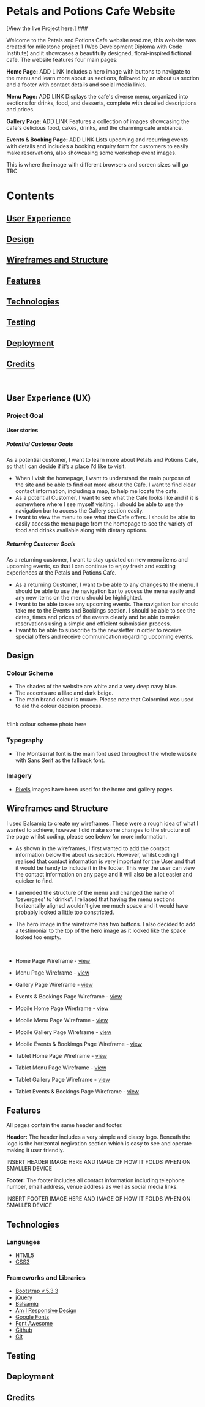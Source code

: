 # Petals and Potions Cafe Website # 

[View the live Project here.] ###

Welcome to the Petals and Potions Cafe website read.me, this website was created for milestone project 1 (Web Development Diploma with Code Institute) and it showcases a beautifully designed, floral-inspired fictional cafe. The website features four main pages:

<strong>Home Page:</strong> ADD LINK
Includes a hero image with buttons to navigate to the menu and learn more about us sections, followed by an about us section and a footer with contact details and social media links.

<strong>Menu Page:</strong> ADD LINK
Displays the cafe's diverse menu, organized into sections for drinks, food, and desserts, complete with detailed descriptions and prices.

<strong>Gallery Page:</strong> ADD LINK
Features a collection of images showcasing the cafe's delicious food, cakes, drinks, and the charming cafe ambiance.

<strong>Events & Booking Page: </strong> ADD LINK
Lists upcoming and recurring events with details and includes a booking enquiry form for customers to easily make reservations, also showcasing some workshop event images.

This is where the image with different browsers and screen sizes will go TBC

# Contents 

## [User Experience](#user-experience)

## [Design](#design)

## [Wireframes and Structure](#wireframes)

## [Features](#features)

## [Technologies](#technologies)

## [Testing](#testing)

## [Deployment](#deployment)

## [Credits](#credits)

<br>

## User Experience (UX)

   ### Project Goal
   
   #### User stories
   
   ##### Potential Customer Goals
   As a potential customer, I want to learn more about Petals and Potions Cafe, so that I can decide if it’s a place I’d like to visit.

   - When I visit the homepage, I want to understand the main purpose of the site and be able to find out more about the Cafe. I want to find clear contact information, including a map, to help me locate the cafe.
   - As a potential Customer, I want to see what the Cafe looks like and if it is somewhere where I see myself visiting. I should be able to use the navigation bar to access the Gallery section easily. 
   - I want to view the menu to see what the Cafe offers. I should be able to easily access the menu page from the homepage to see the variety of food and drinks available along with dietary options.

   ##### Returning Customer Goals
   As a returning customer, I want to stay updated on new menu items and upcoming events, so that I can continue to enjoy fresh and exciting experiences at the Petals and Potions Cafe.

   - As a returning Customer, I want to be able to any changes to the menu. I should be able to use the navigation bar to access the menu easily and any new items on the menu should be highlighted. 
   - I want to be able to see any upcoming events. The navigation bar should take me to the Events and Bookings section. I should be able to see the dates, times and prices of the events clearly and be able to make reservations using a simple and efficient submission process.
   - I want to be able to subscribe to the newsletter in order to receive special offers and receive communication regarding upcoming events. 

## Design
   ### Colour Scheme
   - The shades of the website are white and a very deep navy blue. 
   - The accents are a lilac and dark beige.
   - The main brand colour is muave. 
   Please note that Colormind was used to aid the colour decision process. 

   <br>
   #link colour scheme photo here
   <br>

   ### Typography
   -  The Montserrat font is the main font used throughout the whole website with Sans Serif as the fallback font.

   ### Imagery
   -  [Pixels](https://www.pexels.com/) images have been used for the home and gallery pages. 

## Wireframes and Structure

I used Balsamiq to create my wireframes. These were a rough idea of what I wanted to achieve, however I did make some changes to the structure of the page whilst coding, please see below for more imformation.

- As shown in the wireframes, I first wanted to add the contact information below the about us section. However, whilst coding I realised that contact information is very important for the User and that  it would be handy to include it in the footer. This way the user can view the contact information on any page and it will also be a lot easier and quicker to find. 

- I amended the structure of the menu and changed the name of 'bevergaes' to 'drinks'. I reliased that having the menu sections horizontally aligned wouldn't give me much space and it would have probably looked a little too constricted. 

- The hero image in the wireframe has two buttons. I also decided to add a testimonial to the top of the hero image as it looked like the space looked too empty. 

<br>

- Home Page Wireframe - [view](#)

- Menu Page Wireframe - [view](#)

- Gallery Page Wireframe - [view](#)

- Events & Bookings Page Wireframe - [view](#)

- Mobile Home Page Wireframe - [view](#)

- Mobile Menu Page Wireframe - [view](#)

- Mobile Gallery Page Wireframe - [view](#)

- Mobile Events & Bookimgs Page Wireframe - [view](#)

- Tablet Home Page Wireframe - [view](#)

- Tablet Menu Page Wireframe - [view](#)

- Tablet Gallery Page Wireframe - [view](#)

- Tablet Events & Bookings Page Wireframe - [view](#)

## Features

All pages contain the same header and footer. 

<strong>Header:</strong> The header includes a very simple and classy logo. Beneath the logo is the horizontal negivation section which is easy to see and operate making it user friendly. 

INSERT HEADER IMAGE HERE AND IMAGE OF HOW IT FOLDS WHEN ON SMALLER DEVICE

<strong>Footer:</strong> The footer includes all contact information including telephone number, email address, venue address as well as social media links. 

INSERT FOOTER IMAGE HERE AND IMAGE OF HOW IT FOLDS WHEN ON SMALLER DEVICE

## Technologies

### Languages

- [HTML5](https://en.wikipedia.org/wiki/HTML5) 
- [CSS3](https://en.wikipedia.org/wiki/Cascading_Style_Sheets)

### Frameworks and Libraries

- [Bootstrap v.5.3.3]()
- [jQuery]()
- [Balsamiq]()
- [Am I Responsive Design]()
- [Google Fonts]()
- [Font Awesome]()
- [Github]()
- [Git]()

## Testing

## Deployment

## Credits























